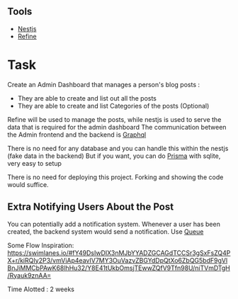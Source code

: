## Tools
- [Nestjs](https://docs.nestjs.com/)
- [Refine](https://refine.dev/)

# Task
Create an Admin Dashboard that manages a person's blog posts :
- They are able to create and list out all the posts
- They are able to create and list Categories of the posts (Optional)

Refine will be used to manage the posts, while nestjs is used to serve the data that is required for the admin dashboard
The communication between the Admin frontend and the backend is [Graphql](https://docs.nestjs.com/graphql/quick-start)

There is no need for any database and you can handle this within the nestjs (fake data in the backend)
But if you want, you can do [Prisma](https://docs.nestjs.com/recipes/prisma#set-up-prisma) with sqlite, very easy to setup

There is no need for deploying this project. Forking and showing the code would suffice.


## Extra Notifying Users About the Post
You can potentially add a notification system. Whenever a user has been created, the backend system would send a notification.
Use [Queue](https://docs.bullmq.io/)

Some Flow Inspiration: 
https://swimlanes.io/#fY49DsIwDIX3nMJbYYADZGCAGdTCCSr3gSxFsZQ4PX+r/kiRQIy2P3/vmViAp4eavIV7MY3OuVazvZBGYdDpQtXo6ZbQG5bdF9gVlBnJiMMCbPAwK68lhHu32/Y8E41tUkbOmsjTEwwZQfV9Tfn98U/niTVmDTgH/Ryauk9znAA=


Time Alotted : 2 weeks
